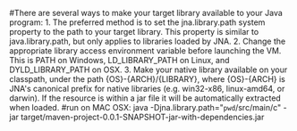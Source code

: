 #There are several ways to make your target library available to your Java program:
    1. The preferred method is to set the jna.library.path system property to the path to your target library. This property is similar to java.library.path, but only applies to libraries loaded by JNA.
    2. Change the appropriate library access environment variable before launching the VM. This is PATH on Windows, LD_LIBRARY_PATH on Linux, and DYLD_LIBRARY_PATH on OSX.
    3. Make your native library available on your classpath, under the path {OS}-{ARCH}/{LIBRARY}, where {OS}-{ARCH} is JNA's canonical prefix for native libraries (e.g. win32-x86, linux-amd64, or darwin). If the resource is within a jar file it will be automatically extracted when loaded.
#run on MAC OSX:
    java -Djna.library.path="`pwd`/src/main/c" -jar target/maven-project-0.0.1-SNAPSHOT-jar-with-dependencies.jar